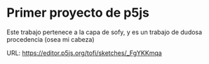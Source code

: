 # Primer proyecto de p5js

Este trabajo pertenece a la capa de sofy, y es un trabajo de dudosa procedencia (osea mi cabeza)

URL: https://editor.p5js.org/tofi/sketches/_FgYKKmqa
